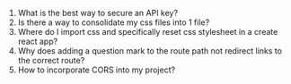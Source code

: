 1. What is the best way to secure an API key?
2. Is there a way to consolidate my css files into 1 file?
3. Where do I import css and specifically reset css stylesheet in a create react app?
4. Why does adding a question mark to the route path not redirect links to the correct route?
5. How to incorporate CORS into my project?